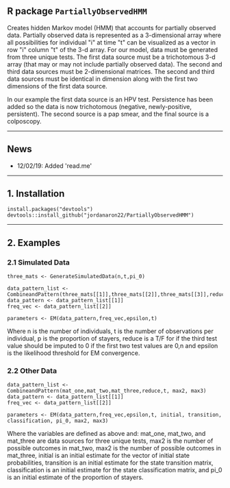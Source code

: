## R package `PartiallyObservedHMM`

Creates hidden Markov model (HMM) that accounts for partially observed data.  Partially observed data is represented as a 3-dimensional array where all possibilities for individual "i" at time "t" can be visualized as a vector in row "i" column "t" of the 3-d array.  For our model, data must be generated from three unique tests.  The first data source must be a trichotomous 3-d array (that may or may not include partially observed data).  The second and third data sources must be 2-dimensional matrices. The second and third data sources must be identical in dimension along with the first two dimensions of the first data source.  

In our example the first data source is an HPV test.  Persistence has been added so the data is now trichotomous (negative, newly-positive, persistent).  The second source is a pap smear, and the final source is a colposcopy.  

-----
## News

- 12/02/19: Added 'read.me'

-----

## 1\. Installation 

```{r}
install.packages("devtools")
devtools::install_github("jordanaron22/PartiallyObservedHMM")
```
-----

## 2\. Examples 

### 2.1 Simulated Data 

```{r}
three_mats <- GenerateSimulatedData(n,t,pi_0)

data_pattern_list <- CombineandPattern(three_mats[[1]],three_mats[[2]],three_mats[[3]],reduce,t)
data_pattern <- data_pattern_list[[1]]
freq_vec <- data_pattern_list[[2]]

parameters <- EM(data_pattern,freq_vec,epsilon,t)
```

Where n is the number of individuals, t is the number of observations per individual, p is the proportion of stayers, reduce is a T/F for if the third test value should be imputed to 0 if the first two test values are 0,n and epsilon is the likelihood threshold for EM convergence. 

### 2.2 Other Data 

```{r}
data_pattern_list <- CombineandPattern(mat_one,mat_two,mat_three,reduce,t, max2, max3)
data_pattern <- data_pattern_list[[1]]
freq_vec <- data_pattern_list[[2]]

parameters <- EM(data_pattern,freq_vec,epsilon,t, initial, transition, classification, pi_0, max2, max3)
```

Where the variables are defined as above and: mat_one, mat_two, and mat_three are data sources for three unique tests, max2 is the number of possible outcomes in mat_two, max2 is the number of possible outcomes in mat_three, initial is an initial estimate for the vector of initial state probabilities, transition is an initial estimate for the state transition matrix, classification is an initial estimate for the state classification matrix, and pi_0 is an initial estimate of the proportion of stayers. 
